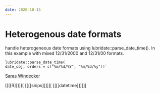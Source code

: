 ```yaml
---
date: 2020-10-15
---
```


# Heterogenous date formats

handle heterogeneous date formats using lubridate::parse_date_time(). In this example with mixed 12/31/2000 and 12/31/00 formats. 

    lubridate::parse_date_time(
    date_obj, orders = c("%m/%d/%Y", "%m/%d/%y"))`
    
[Saras Windecker](https://twitter.com/smwindecker/status/1315958763224924160)

[[[[R]]]]][
[[[[snips]]]]][
[[[[datetime]]]]][

